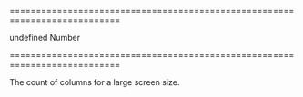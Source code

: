 ===========================================================================
<!--default-->undefined<!--/default-->
<!--type-->Number<!--/type-->
===========================================================================

<!--shortDescription-->
The count of columns for a large screen size.
<!--/shortDescription-->

<!--fullDescription-->

<!--/fullDescription-->